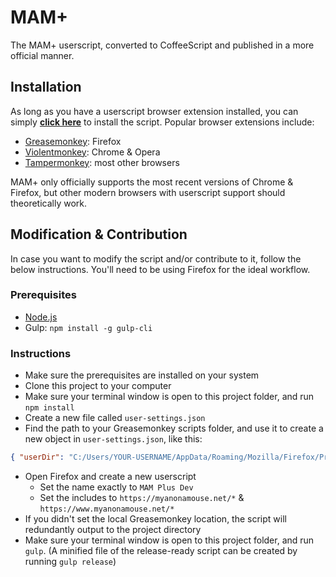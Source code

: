 # MAM+

The MAM+ userscript, converted to CoffeeScript and published in a more official manner.

## Installation

As long as you have a userscript browser extension installed, you can simply __[click here](https://github.com/gardenshade/mam-plus/raw/master/build/release/MAM_Plus_Dev.user.js)__ to install the script. Popular browser extensions include:
- [Greasemonkey](https://addons.mozilla.org/en-US/firefox/addon/greasemonkey/): Firefox
- [Violentmonkey](https://violentmonkey.github.io/get-it/): Chrome & Opera
- [Tampermonkey](https://tampermonkey.net/): most other browsers

MAM+ only officially supports the most recent versions of Chrome & Firefox, but other modern browsers with userscript support should theoretically work.

## Modification & Contribution

In case you want to modify the script and/or contribute to it, follow the below instructions. You'll need to be using Firefox for the ideal workflow.

### Prerequisites

- [Node.js](https://nodejs.org/en/download/)
- Gulp: `npm install -g gulp-cli`

### Instructions

- Make sure the prerequisites are installed on your system
- Clone this project to your computer
- Make sure your terminal window is open to this project folder, and run `npm install`
- Create a new file called `user-settings.json`
- Find the path to your Greasemonkey scripts folder, and use it to create a new object in `user-settings.json`, like this:
```json
{ "userDir": "C:/Users/YOUR-USERNAME/AppData/Roaming/Mozilla/Firefox/Profiles/YOUR-CODE.default/gm_scripts" }
```
- Open Firefox and create a new userscript
    - Set the name exactly to `MAM Plus Dev`
    - Set the includes to `https://myanonamouse.net/*` & `https://www.myanonamouse.net/*`
- If you didn't set the local Greasemonkey location, the script will redundantly output to the project directory
- Make sure your terminal window is open to this project folder, and run `gulp`. (A minified file of the release-ready script can be created by running `gulp release`)
